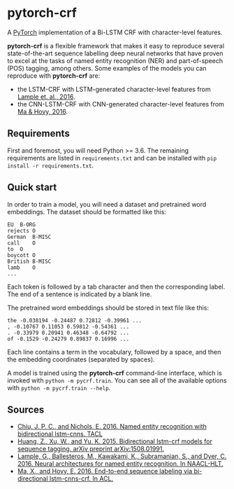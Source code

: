 # pytorch-crf

A [PyTorch](https://pytorch.org/) implementation of a Bi-LSTM CRF with character-level features.

**pytorch-crf** is a flexible framework that makes it easy to reproduce several state-of-the-art sequence labelling deep neural networks that have proven to excel at the tasks of named entity recognition (NER) and part-of-speech (POS) tagging, among others. Some examples of the models you can reproduce with **pytorch-crf** are:
- the LSTM-CRF with LSTM-generated character-level features from [Lample et. al., 2016](https://www.aclweb.org/anthology/N16-1030).
- the CNN-LSTM-CRF with CNN-generated character-level features from [Ma & Hovy, 2016](https://arxiv.org/pdf/1603.01354.pdf).

## Requirements

First and foremost, you will need Python >= 3.6. The remaining requirements are listed in `requirements.txt` and can be installed with `pip install -r requirements.txt`.

## Quick start

In order to train a model, you will need a dataset and pretrained word embeddings.
The dataset should be formatted like this:

```
EU	B-ORG
rejects	O
German	B-MISC
call	O
to	O
boycott	O
British	B-MISC
lamb	O
...
```

Each token is followed by a tab character and then the corresponding label.
The end of a sentence is indicated by a blank line.

The pretrained word embeddings should be stored in text file like this:

```
the -0.038194 -0.24487 0.72812 -0.39961 ...
, -0.10767 0.11053 0.59812 -0.54361 ...
. -0.33979 0.20941 0.46348 -0.64792 ...
of -0.1529 -0.24279 0.89837 0.16996 ...
```

Each line contains a term in the vocabulary, followed by a space, and then the embedding coordinates (separated by spaces).

A model is trained using the **pytorch-crf** command-line interface, which is invoked with `python -m pycrf.train`. You can see all of the
available options with `python -m pycrf.train --help`.

## Sources

- [Chiu, J. P. C., and Nichols, E. 2016. Named entity recognition with bidirectional lstm-cnns. TACL](https://arxiv.org/pdf/1511.08308.pdf)
- [Huang, Z., Xu, W., and Yu, K. 2015. Bidirectional lstm-crf models for sequence tagging. arXiv preprint arXiv:1508.01991.](https://arxiv.org/pdf/1508.01991.pdf)
- [Lample, G., Ballesteros, M., Kawakami, K., Subramanian, S., and Dyer, C. 2016. Neural architectures for named entity recognition. In NAACL-HLT.](https://www.aclweb.org/anthology/N16-1030)
- [Ma, X., and Hovy, E. 2016. End-to-end sequence labeling via bi-directional lstm-cnns-crf. In ACL.](https://arxiv.org/pdf/1603.01354.pdf)

